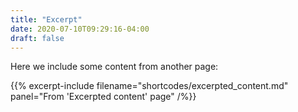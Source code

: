 ```yaml
---
title: "Excerpt"
date: 2020-07-10T09:29:16-04:00
draft: false
---
```


Here we include some content from another page:

{{% excerpt-include filename="shortcodes/excerpted_content.md" panel="From 'Excerpted content' page" /%}}
